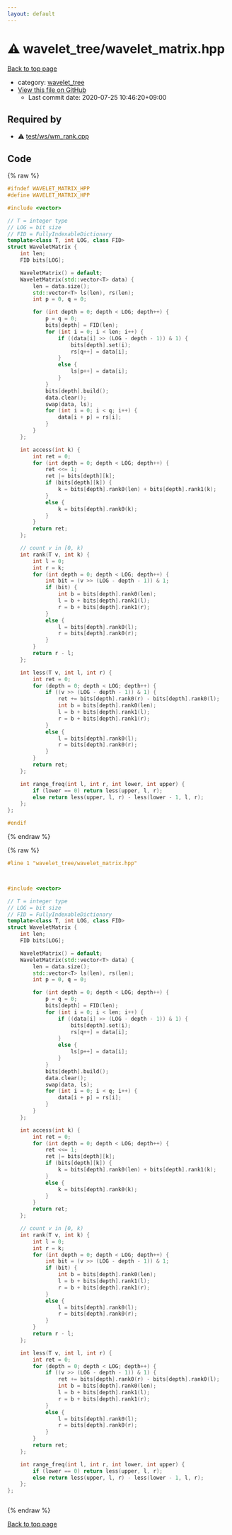 ```yaml
---
layout: default
---
```


<!-- mathjax config similar to math.stackexchange -->
<script type="text/javascript" async
  src="https://cdnjs.cloudflare.com/ajax/libs/mathjax/2.7.5/MathJax.js?config=TeX-MML-AM_CHTML">
</script>
<script type="text/x-mathjax-config">
  MathJax.Hub.Config({
    TeX: { equationNumbers: { autoNumber: "AMS" }},
    tex2jax: {
      inlineMath: [ ['$','$'] ],
      processEscapes: true
    },
    "HTML-CSS": { matchFontHeight: false },
    displayAlign: "left",
    displayIndent: "2em"
  });
</script>

<script type="text/javascript" src="https://cdnjs.cloudflare.com/ajax/libs/jquery/3.4.1/jquery.min.js"></script>
<script src="https://cdn.jsdelivr.net/npm/jquery-balloon-js@1.1.2/jquery.balloon.min.js" integrity="sha256-ZEYs9VrgAeNuPvs15E39OsyOJaIkXEEt10fzxJ20+2I=" crossorigin="anonymous"></script>
<script type="text/javascript" src="../../assets/js/copy-button.js"></script>
<link rel="stylesheet" href="../../assets/css/copy-button.css" />


# :warning: wavelet_tree/wavelet_matrix.hpp

<a href="../../index.html">Back to top page</a>

* category: <a href="../../index.html#2e27b575d470dfe6774b874d3fb14827">wavelet_tree</a>
* <a href="{{ site.github.repository_url }}/blob/master/wavelet_tree/wavelet_matrix.hpp">View this file on GitHub</a>
    - Last commit date: 2020-07-25 10:46:20+09:00




## Required by

* :warning: <a href="../test/ws/wm_rank.cpp.html">test/ws/wm_rank.cpp</a>


## Code

<a id="unbundled"></a>
{% raw %}
```cpp
#ifndef WAVELET_MATRIX_HPP
#define WAVELET_MATRIX_HPP

#include <vector>

// T = integer type
// LOG = bit size
// FID = FullyIndexableDictionary
template<class T, int LOG, class FID>
struct WaveletMatrix {
    int len;
    FID bits[LOG];

    WaveletMatrix() = default;
    WaveletMatrix(std::vector<T> data) {
        len = data.size();
        std::vector<T> ls(len), rs(len);
        int p = 0, q = 0;

        for (int depth = 0; depth < LOG; depth++) {
            p = q = 0;
            bits[depth] = FID(len);
            for (int i = 0; i < len; i++) {
                if ((data[i] >> (LOG - depth - 1)) & 1) {
                    bits[depth].set(i);
                    rs[q++] = data[i];
                }
                else {
                    ls[p++] = data[i];
                }
            }
            bits[depth].build();
            data.clear();
            swap(data, ls);
            for (int i = 0; i < q; i++) {
                data[i + p] = rs[i];
            }
        }
    };

    int access(int k) {
        int ret = 0;
        for (int depth = 0; depth < LOG; depth++) {
            ret <<= 1;
            ret |= bits[depth][k];
            if (bits[depth][k]) {
                k = bits[depth].rank0(len) + bits[depth].rank1(k);
            }
            else {
                k = bits[depth].rank0(k);
            }
        }
        return ret;
    };

    // count v in [0, k)
    int rank(T v, int k) {
        int l = 0;
        int r = k;
        for (int depth = 0; depth < LOG; depth++) {
            int bit = (v >> (LOG - depth - 1)) & 1;
            if (bit) {
                int b = bits[depth].rank0(len);
                l = b + bits[depth].rank1(l);
                r = b + bits[depth].rank1(r);
            }
            else {
                l = bits[depth].rank0(l);
                r = bits[depth].rank0(r);
            }
        }
        return r - l;
    };

    int less(T v, int l, int r) {
        int ret = 0;
        for (depth = 0; depth < LOG; depth++) {
            if ((v >> (LOG - depth - 1)) & 1) {
                ret += bits[depth].rank0(r) - bits[depth].rank0(l);
                int b = bits[depth].rank0(len);
                l = b + bits[depth].rank1(l);
                r = b + bits[depth].rank1(r);
            }
            else {
                l = bits[depth].rank0(l);
                r = bits[depth].rank0(r);
            }
        }
        return ret;
    };

    int range_freq(int l, int r, int lower, int upper) {
        if (lower == 0) return less(upper, l, r);
        else return less(upper, l, r) - less(lower - 1, l, r);
    };
};

#endif
```
{% endraw %}

<a id="bundled"></a>
{% raw %}
```cpp
#line 1 "wavelet_tree/wavelet_matrix.hpp"



#include <vector>

// T = integer type
// LOG = bit size
// FID = FullyIndexableDictionary
template<class T, int LOG, class FID>
struct WaveletMatrix {
    int len;
    FID bits[LOG];

    WaveletMatrix() = default;
    WaveletMatrix(std::vector<T> data) {
        len = data.size();
        std::vector<T> ls(len), rs(len);
        int p = 0, q = 0;

        for (int depth = 0; depth < LOG; depth++) {
            p = q = 0;
            bits[depth] = FID(len);
            for (int i = 0; i < len; i++) {
                if ((data[i] >> (LOG - depth - 1)) & 1) {
                    bits[depth].set(i);
                    rs[q++] = data[i];
                }
                else {
                    ls[p++] = data[i];
                }
            }
            bits[depth].build();
            data.clear();
            swap(data, ls);
            for (int i = 0; i < q; i++) {
                data[i + p] = rs[i];
            }
        }
    };

    int access(int k) {
        int ret = 0;
        for (int depth = 0; depth < LOG; depth++) {
            ret <<= 1;
            ret |= bits[depth][k];
            if (bits[depth][k]) {
                k = bits[depth].rank0(len) + bits[depth].rank1(k);
            }
            else {
                k = bits[depth].rank0(k);
            }
        }
        return ret;
    };

    // count v in [0, k)
    int rank(T v, int k) {
        int l = 0;
        int r = k;
        for (int depth = 0; depth < LOG; depth++) {
            int bit = (v >> (LOG - depth - 1)) & 1;
            if (bit) {
                int b = bits[depth].rank0(len);
                l = b + bits[depth].rank1(l);
                r = b + bits[depth].rank1(r);
            }
            else {
                l = bits[depth].rank0(l);
                r = bits[depth].rank0(r);
            }
        }
        return r - l;
    };

    int less(T v, int l, int r) {
        int ret = 0;
        for (depth = 0; depth < LOG; depth++) {
            if ((v >> (LOG - depth - 1)) & 1) {
                ret += bits[depth].rank0(r) - bits[depth].rank0(l);
                int b = bits[depth].rank0(len);
                l = b + bits[depth].rank1(l);
                r = b + bits[depth].rank1(r);
            }
            else {
                l = bits[depth].rank0(l);
                r = bits[depth].rank0(r);
            }
        }
        return ret;
    };

    int range_freq(int l, int r, int lower, int upper) {
        if (lower == 0) return less(upper, l, r);
        else return less(upper, l, r) - less(lower - 1, l, r);
    };
};



```
{% endraw %}

<a href="../../index.html">Back to top page</a>

